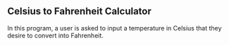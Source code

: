 ## Celsius to Fahrenheit Calculator

In this program, a user is asked to input a temperature in Celsius that they desire to 
convert into Fahrenheit.

